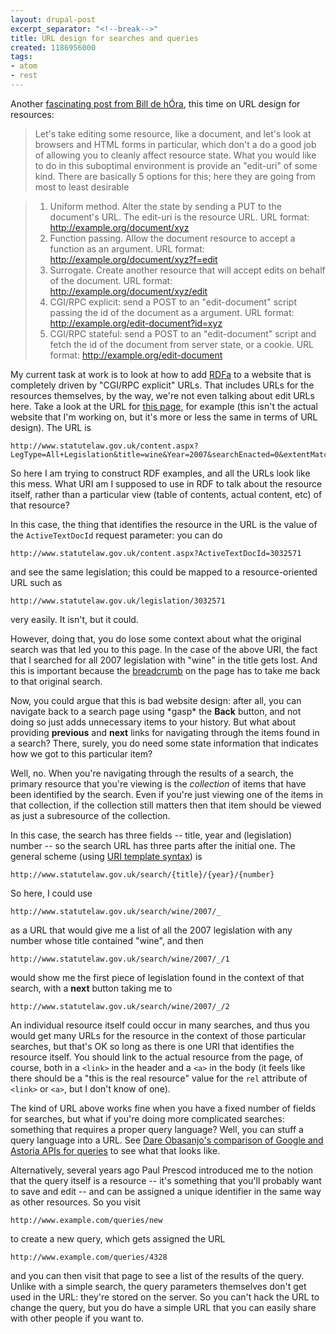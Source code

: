 ```yaml
---
layout: drupal-post
excerpt_separator: "<!--break-->"
title: URL design for searches and queries
created: 1186956000
tags:
- atom
- rest
---
```

Another [fascinating post from Bill de hÓra][1], this time on URL design for resources:

> Let's take editing some resource, like a document, and let's look at browsers and HTML forms in particular, which don't a do a good job of allowing you to cleanly affect resource state. What you would like to do in this suboptimal environment is provide an "edit-uri" of some kind. There are basically 5 options for this; here they are going from most to least desirable

>   1. Uniform method. Alter the state by sending a PUT to the document's URL. The edit-uri is the resource URL. URL format: http://example.org/document/xyz
>   2. Function passing. Allow the document resource to accept a function as an argument. URL format: http://example.org/document/xyz?f=edit
>   3. Surrogate. Create another resource that will accept edits on behalf of the document. URL format: http://example.org/document/xyz/edit
>   4. CGI/RPC explicit: send a POST to an "edit-document" script passing the id of the document as a argument. URL format: http://example.org/edit-document?id=xyz
>   5. CGI/RPC stateful: send a POST to an "edit-document" script and fetch the id of the document from server state, or a cookie. URL format: http://example.org/edit-document

[1]: http://www.dehora.net/journal/2007/08/web_resource_mapping_criteria_for_frameworks.html "Bill de hÓra: Web resource mapping criteria for frameworks"

<!--break-->

My current task at work is to look at how to add [RDFa][2] to a website that is completely driven by "CGI/RPC explicit" URLs. That includes URLs for the resources themselves, by the way, we're not even talking about edit URLs here. Take a look at the URL for [this page][3], for example (this isn't the actual website that I'm working on, but it's more or less the same in terms of URL design). The URL is

    http://www.statutelaw.gov.uk/content.aspx?LegType=All+Legislation&title=wine&Year=2007&searchEnacted=0&extentMatchOnly=0&confersPower=0&blanketAmendment=0&sortAlpha=0&TYPE=QS&PageNumber=1&NavFrom=0&parentActiveTextDocId=3032571&ActiveTextDocId=3032571&filesize=16218

[2]: http://www.w3.org/TR/xhtml-rdfa-primer/ "W3C: RDFa Primer"
[3]: http://www.statutelaw.gov.uk/content.aspx?LegType=All+Legislation&title=wine&Year=2007&searchEnacted=0&extentMatchOnly=0&confersPower=0&blanketAmendment=0&sortAlpha=0&TYPE=QS&PageNumber=1&NavFrom=0&parentActiveTextDocId=3032571&ActiveTextDocId=3032571&filesize=16218 "Statute Law Database Legislation"

So here I am trying to construct RDF examples, and all the URLs look like this mess. What URI am I supposed to use in RDF to talk about the resource itself, rather than a particular view (table of contents, actual content, etc) of that resource?

In this case, the thing that identifies the resource in the URL is the value of the `ActiveTextDocId` request parameter: you can do

    http://www.statutelaw.gov.uk/content.aspx?ActiveTextDocId=3032571

and see the same legislation; this could be mapped to a resource-oriented URL such as

    http://www.statutelaw.gov.uk/legislation/3032571

very easily. It isn't, but it could.

However, doing that, you do lose some context about what the original search was that led you to this page. In the case of the above URI, the fact that I searched for all 2007 legislation with "wine" in the title gets lost. And this is important because the [breadcrumb][5] on the page has to take me back to that original search.

[5]: http://www.statutelaw.gov.uk/content.aspx?LegType=All+Legislation&title=wine&Year=2007&searchEnacted=0&extentMatchOnly=0&confersPower=0&blanketAmendment=0&sortAlpha=0&TYPE=QS&PageNumber=1&NavFrom=0&parentActiveTextDocId=3032571&ActiveTextDocId=3032571&filesize=16218#breadcrumb "Breadcrumb on legislation page"

Now, you could argue that this is bad website design: after all, you can navigate back to a search page using \*gasp\* the **Back** button, and not doing so just adds unnecessary items to your history. But what about providing **previous** and **next** links for navigating through the items found in a search? There, surely, you do need some state information that indicates how we got to this particular item?

Well, no. When you're navigating through the results of a search, the primary resource that you're viewing is the *collection* of items that have been identified by the search. Even if you're just viewing one of the items in that collection, if the collection still matters then that item should be viewed as just a subresource of the collection.

In this case, the search has three fields -- title, year and (legislation) number -- so the search URL has three parts after the initial one. The general scheme (using [URI template syntax][4]) is

    http://www.statutelaw.gov.uk/search/{title}/{year}/{number}

[4]: http://bitworking.org/projects/URI-Templates/draft-gregorio-uritemplate-01.html "URI Template Internet-Draft"

So here, I could use

    http://www.statutelaw.gov.uk/search/wine/2007/_

as a URL that would give me a list of all the 2007 legislation with any number whose title contained "wine", and then

    http://www.statutelaw.gov.uk/search/wine/2007/_/1

would show me the first piece of legislation found in the context of that search, with a **next** button taking me to

    http://www.statutelaw.gov.uk/search/wine/2007/_/2

An individual resource itself could occur in many searches, and thus you would get many URLs for the resource in the context of those particular searches, but that's OK so long as there is one URI that identifies the resource itself. You should link to the actual resource from the page, of course, both in a `<link>` in the header and a `<a>` in the body (it feels like there should be a "this is the real resource" value for the `rel` attribute of `<link>` or `<a>`, but I don't know of one).

The kind of URL above works fine when you have a fixed number of fields for searches, but what if you're doing more complicated searches: something that requires a proper query language? Well, you can stuff a query language into a URL. See [Dare Obasanjo's comparison of Google and Astoria APIs for queries][6] to see what that looks like.

[6]: http://www.25hoursaday.com/weblog/2007/07/13/GoogleBaseDataAPIVsAstoriaTwoApproachesToSQLlikeQueriesInARESTfulProtocol.aspx "Dare Obasanjo: Google Base Data API vs. Astoria: Two Approaches to SQL-like Queries in a RESTful Protocol"

Alternatively, several years ago Paul Prescod introduced me to the notion that the query itself is a resource -- it's something that you'll probably want to save and edit -- and can be assigned a unique identifier in the same way as other resources. So you visit

    http://www.example.com/queries/new

to create a new query, which gets assigned the URL

    http://www.example.com/queries/4328

and you can then visit that page to see a list of the results of the query. Unlike with a simple search, the query parameters themselves don't get used in the URL: they're stored on the server. So you can't hack the URL to change the query, but you do have a simple URL that you can easily share with other people if you want to.
